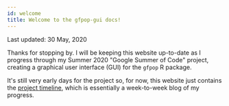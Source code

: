 ```yaml
---
id: welcome
title: Welcome to the gfpop-gui docs!
---
```


Last updated: 30 May, 2020

Thanks for stopping by. I will be keeping this website up-to-date as I progress through my Summer 2020 "Google Summer of Code" project, creating a graphical user interface (GUI) for the `gfpop` R package.

It's still very early days for the project so, for now, this website just contains the [project timeline](timeline/intro_timeline), which is essentially a week-to-week blog of my progress.
